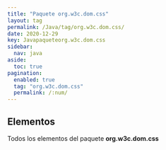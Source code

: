 ```yaml
---
title: "Paquete org.w3c.dom.css"
layout: tag
permalink: /Java/tag/org.w3c.dom.css/
date: 2020-12-29
key: Javapaqueteorg.w3c.dom.css
sidebar: 
  nav: java
aside: 
  toc: true
pagination: 
  enabled: true
  tag: "org.w3c.dom.css"
  permalink: /:num/
---
```


<h2>Elementos</h2>
Todos los elementos del paquete <strong>org.w3c.dom.css</strong>
